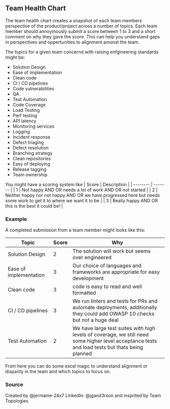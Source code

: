 ## Team Health Chart
The team health chart creates a snapshot of each team members perspective of the product/project across a number of topics. Each team member should annoymously submit a score between 1 to 3 and a short comment on why they gave the score. This can help you understand gaps in perspectives and oppertunities to alignment amonst the team.

The topics for a given team concernd with raising enfgineering standards might be:
* Solution Design
* Ease of implementation
* Clean code
* CI / CD pipelines
* Code vulnerabilities
* QA
* Test Automation
* Code Coverage
* Load Testing
* Perf testing
* API latency
* Monitoring services
* Logging
* Incident response
* Defect triaging 
* Defect resolution
* Branching strategy
* Clean repositories
* Easy of deploying 
* Release tagging
* Team ownership

You might have a scoring system like
| Score    | Description |
| -------- | ------- |
| 1 | Not happy AND OR needs a lot of work AND OR not started |
| 2 | Neither happy nor not happy AND OR we have progressed here but needs some work to get it to where we want it to be |
| 3 | Really happy AND OR this is the best it could be! |

### Example 
A completed submission from a team member might looks like this:

| Topic    | Score | Why |
| -------- | ------- | ------- |
|Solution Design|2|The solution will work but seems over engineered|
| Ease of implementation | 3 | Our choice of languages and frameworks are appropriate for easy development |
|Clean code |3|code is easy to read and well formatted|
|CI / CD pipelines| 3| We run linters and tests for PRs and automate deployments, additionally they could add OWASP 10 checks but not a huge deal|
|Test Automation|2| We have large test suites with high levels of coverage, we still need some higher level acceptance tests and load tests but thats being planned|

From here you can do some excel magic to understand alignment or disparity in the team and which topics to focus on.
### Source
Created by @jermaine-24x7 LinkedIn: @jgand3rson and insprited by Team Topologies